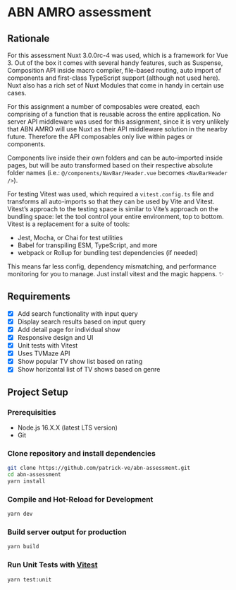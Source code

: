 # ABN AMRO assessment

## Rationale

For this assessment Nuxt 3.0.0rc-4 was used, which is a framework for Vue 3. Out of the box it comes with several handy features, such as Suspense, Composition API inside macro compiler, file-based routing, auto import of components and first-class TypeScript support (although not used here). Nuxt also has a rich set of Nuxt Modules that come in handy in certain use cases.

For this assignment a number of composables were created, each comprising of a function that is reusable across the entire application. No server API middleware was used for this assignment, since it is very unlikely that ABN AMRO will use Nuxt as their API middleware solution in the nearby future. Therefore the API composables only live within pages or components.

Components live inside their own folders and can be auto-imported inside pages, but will be auto transformed based on their respective absolute folder names (i.e.: `@/components/NavBar/Header.vue` becomes `<NavBarHeader />`).

For testing Vitest was used, which required a `vitest.config.ts` file and transforms all auto-imports so that they can be used by Vite and Vitest. Vitest’s approach to the testing space is similar to Vite’s approach on the bundling space: let the tool control your entire environment, top to bottom. Vitest is a replacement for a suite of tools:

- Jest, Mocha, or Chai for test utilities
- Babel for transpiling ESM, TypeScript, and more
- webpack or Rollup for bundling test dependencies (if needed)

This means far less config, dependency mismatching, and performance monitoring for you to manage. Just install vitest and the magic happens. ✨

## Requirements

- [x] Add search functionality with input query
- [x] Display search results based on input query
- [x] Add detail page for individual show
- [x] Responsive design and UI
- [x] Unit tests with Vitest
- [x] Uses TVMaze API
- [x] Show popular TV show list based on rating
- [x] Show horizontal list of TV shows based on genre

## Project Setup

### Prerequisities

- Node.js 16.X.X (latest LTS version)
- Git

### Clone repository and install dependencies

```sh
git clone https://github.com/patrick-ve/abn-assessment.git
cd abn-assessment
yarn install
```

### Compile and Hot-Reload for Development

```sh
yarn dev
```

### Build server output for production

```sh
yarn build
```

### Run Unit Tests with [Vitest](https://vitest.dev/)

```sh
yarn test:unit
```
